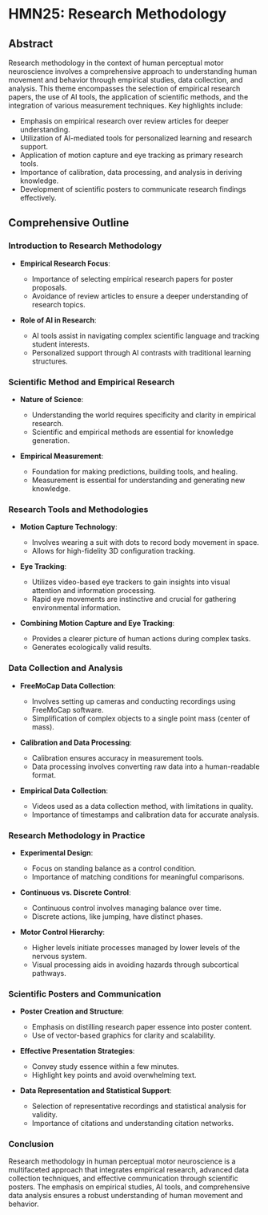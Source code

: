 # HMN25: Research Methodology

## Abstract
Research methodology in the context of human perceptual motor neuroscience involves a comprehensive approach to understanding human movement and behavior through empirical studies, data collection, and analysis. This theme encompasses the selection of empirical research papers, the use of AI tools, the application of scientific methods, and the integration of various measurement techniques. Key highlights include:
- Emphasis on empirical research over review articles for deeper understanding.
- Utilization of AI-mediated tools for personalized learning and research support.
- Application of motion capture and eye tracking as primary research tools.
- Importance of calibration, data processing, and analysis in deriving knowledge.
- Development of scientific posters to communicate research findings effectively.

## Comprehensive Outline

### Introduction to Research Methodology
- **Empirical Research Focus**: 
  - Importance of selecting empirical research papers for poster proposals.
  - Avoidance of review articles to ensure a deeper understanding of research topics.

- **Role of AI in Research**:
  - AI tools assist in navigating complex scientific language and tracking student interests.
  - Personalized support through AI contrasts with traditional learning structures.

### Scientific Method and Empirical Research
- **Nature of Science**:
  - Understanding the world requires specificity and clarity in empirical research.
  - Scientific and empirical methods are essential for knowledge generation.

- **Empirical Measurement**:
  - Foundation for making predictions, building tools, and healing.
  - Measurement is essential for understanding and generating new knowledge.

### Research Tools and Methodologies
- **Motion Capture Technology**:
  - Involves wearing a suit with dots to record body movement in space.
  - Allows for high-fidelity 3D configuration tracking.

- **Eye Tracking**:
  - Utilizes video-based eye trackers to gain insights into visual attention and information processing.
  - Rapid eye movements are instinctive and crucial for gathering environmental information.

- **Combining Motion Capture and Eye Tracking**:
  - Provides a clearer picture of human actions during complex tasks.
  - Generates ecologically valid results.

### Data Collection and Analysis
- **FreeMoCap Data Collection**:
  - Involves setting up cameras and conducting recordings using FreeMoCap software.
  - Simplification of complex objects to a single point mass (center of mass).

- **Calibration and Data Processing**:
  - Calibration ensures accuracy in measurement tools.
  - Data processing involves converting raw data into a human-readable format.

- **Empirical Data Collection**:
  - Videos used as a data collection method, with limitations in quality.
  - Importance of timestamps and calibration data for accurate analysis.

### Research Methodology in Practice
- **Experimental Design**:
  - Focus on standing balance as a control condition.
  - Importance of matching conditions for meaningful comparisons.

- **Continuous vs. Discrete Control**:
  - Continuous control involves managing balance over time.
  - Discrete actions, like jumping, have distinct phases.

- **Motor Control Hierarchy**:
  - Higher levels initiate processes managed by lower levels of the nervous system.
  - Visual processing aids in avoiding hazards through subcortical pathways.

### Scientific Posters and Communication
- **Poster Creation and Structure**:
  - Emphasis on distilling research paper essence into poster content.
  - Use of vector-based graphics for clarity and scalability.

- **Effective Presentation Strategies**:
  - Convey study essence within a few minutes.
  - Highlight key points and avoid overwhelming text.

- **Data Representation and Statistical Support**:
  - Selection of representative recordings and statistical analysis for validity.
  - Importance of citations and understanding citation networks.

### Conclusion
Research methodology in human perceptual motor neuroscience is a multifaceted approach that integrates empirical research, advanced data collection techniques, and effective communication through scientific posters. The emphasis on empirical studies, AI tools, and comprehensive data analysis ensures a robust understanding of human movement and behavior.